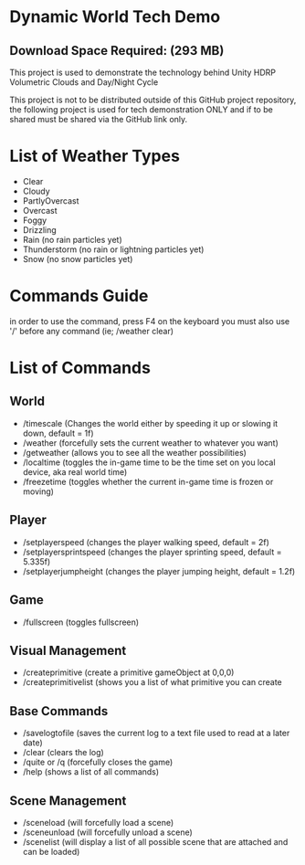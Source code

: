 # Dynamic World Tech Demo
## Download Space Required: (293 MB)
This project is used to demonstrate the technology behind Unity HDRP Volumetric Clouds and Day/Night Cycle

This project is not to be distributed outside of this GitHub project repository, the following project is used for tech demonstration ONLY and if to be shared must be shared via the GitHub link only.

# List of Weather Types
- Clear
- Cloudy
- PartlyOvercast
- Overcast
- Foggy
- Drizzling
- Rain (no rain particles yet)
- Thunderstorm (no rain or lightning particles yet)
- Snow (no snow particles yet)

# Commands Guide
in order to use the command, press F4 on the keyboard
you must also use '/' before any command (ie; /weather clear)

# List of Commands

## World

- /timescale <number> (Changes the world either by speeding it up or slowing it down, default = 1f)
- /weather <string or number> (forcefully sets the current weather to whatever you want)
- /getweather (allows you to see all the weather possibilities)
- /localtime (toggles the in-game time to be the time set on you local device, aka real world time)
- /freezetime (toggles whether the current in-game time is frozen or moving)

## Player

- /setplayerspeed <number> (changes the player walking speed, default = 2f)
- /setplayersprintspeed <number> (changes the player sprinting speed, default = 5.335f)
- /setplayerjumpheight <number> (changes the player jumping height, default = 1.2f)

## Game

- /fullscreen (toggles fullscreen)

## Visual Management

- /createprimitive <string> (create a primitive gameObject at 0,0,0)
- /createprimitivelist (shows you a list of what primitive you can create

## Base Commands

- /savelogtofile (saves the current log to a text file used to read at a later date)
- /clear (clears the log)
- /quite or /q (forcefully closes the game)
- /help (shows a list of all commands)

## Scene Management

- /sceneload <string> (will forcefully load a scene)
- /sceneunload <string> (will forcefully unload a scene)
- /scenelist (will display a list of all possible scene that are attached and can be loaded)

